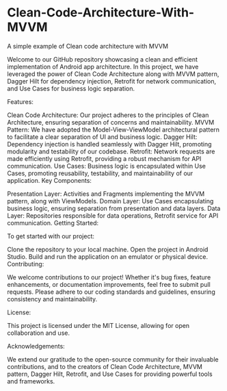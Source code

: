 # Clean-Code-Architecture-With-MVVM

A simple example of Clean code architecture with MVVM

Welcome to our GitHub repository showcasing a clean and efficient implementation of Android app architecture. In this project, we have leveraged the power of Clean Code Architecture along with MVVM pattern, Dagger Hilt for dependency injection, Retrofit for network communication, and Use Cases for business logic separation.

Features:

Clean Code Architecture: Our project adheres to the principles of Clean Architecture, ensuring separation of concerns and maintainability.
MVVM Pattern: We have adopted the Model-View-ViewModel architectural pattern to facilitate a clear separation of UI and business logic.
Dagger Hilt: Dependency injection is handled seamlessly with Dagger Hilt, promoting modularity and testability of our codebase.
Retrofit: Network requests are made efficiently using Retrofit, providing a robust mechanism for API communication.
Use Cases: Business logic is encapsulated within Use Cases, promoting reusability, testability, and maintainability of our application.
Key Components:

Presentation Layer: Activities and Fragments implementing the MVVM pattern, along with ViewModels.
Domain Layer: Use Cases encapsulating business logic, ensuring separation from presentation and data layers.
Data Layer: Repositories responsible for data operations, Retrofit service for API communication.
Getting Started:

To get started with our project:

Clone the repository to your local machine.
Open the project in Android Studio.
Build and run the application on an emulator or physical device.
Contributing:

We welcome contributions to our project! Whether it's bug fixes, feature enhancements, or documentation improvements, feel free to submit pull requests. Please adhere to our coding standards and guidelines, ensuring consistency and maintainability.

License:

This project is licensed under the MIT License, allowing for open collaboration and use.

Acknowledgements:

We extend our gratitude to the open-source community for their invaluable contributions, and to the creators of Clean Code Architecture, MVVM pattern, Dagger Hilt, Retrofit, and Use Cases for providing powerful tools and frameworks.
